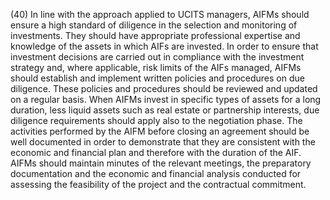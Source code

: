 (40) In line with the approach applied to UCITS managers, AIFMs should ensure a high standard of diligence in the selection and monitoring of investments. They should have appropriate professional expertise and knowledge of the assets in which AIFs are invested. In order to ensure that investment decisions are carried out in compliance with the investment strategy and, where applicable, risk limits of the AIFs managed, AIFMs should establish and implement written policies and procedures on due diligence. These policies and procedures should be reviewed and updated on a regular basis. When AIFMs invest in specific types of assets for a long duration, less liquid assets such as real estate or partnership interests, due diligence requirements should apply also to the negotiation phase. The activities performed by the AIFM before closing an agreement should be well documented in order to demonstrate that they are consistent with the economic and financial plan and therefore with the duration of the AIF. AIFMs should maintain minutes of the relevant meetings, the preparatory documentation and the economic and financial analysis conducted for assessing the feasibility of the project and the contractual commitment.